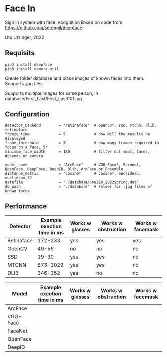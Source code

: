 # Face In
Sign in system with face recognition
Based on code from https://github.com/serengil/deepface

Urs Utzinger, 2022

## Requisits
```
pip3 install deepface
pip3 install camera-util
```

Create folder database and place images of known faces into them. Supports .jpg files.  

Supports multiple images for same person, in database/First_Last/First_Last001.jpg

## Configuration

```
detector_backend        = "retinaface"  # opencv*, ssd, mtcnn, dlib, retinaface
freeze_time             = 5             # how will the results be displayed
frame_threshold         = 5             # how many frames required to focus on a face, 5*
minimum_face_width      = 180           # filter out small faces, depends on camera
```

```
model_name              = "ArcFace"     # VGG-Face*, Facenet, OpenFace, DeepFace, DeepID, Dlib, ArcFace or Ensemble
distance_metric         = "cosine"      # cosine*, euclidean, euclidean_l2
datafile                = "./database/bme210_2022Spring.dat"
db_path                 = "./database"  # Folder for .jpg files of known faces
```

## Performance

| Detector   | Example exection time in ms | Works w glasses | Works w obstruction | Works w facemask |
|------------|-----------------------------|-----------------|---------------------|------------------|
| Retinaface | 172-233                     | yes             | yes                 | yes              |
| OpenCV     | 40-56                       | no              | no                  | no               |
| SSD        | 19-30                       | yes             | yes                 | no               |
| MTCNN      | 873-1029                    | yes             | yes                 | no               |
| DLIB       | 346-352                     | yes             | no                  | no               |

| Model      | Example exection time in ms | Works w glasses | Works w obstruction | Works w facemask |
|------------|-----------------------------|-----------------|---------------------|------------------|
| ArcFace    |                             |                 |                     |                  |
| VGG-Face   |                             |                 |                     |                  |
| FaceNet    |                             |                 |                     |                  |
| OpenFace   |                             |                 |                     |                  |
| DeepID     |                             |                 |                     |                  |
